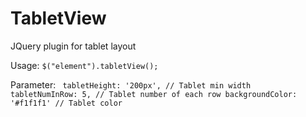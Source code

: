 TabletView
==========

JQuery plugin for tablet layout

Usage:
<code>$("element").tabletView();</code>

Parameter:
<code>
tabletHeight: '200px', // Tablet min width
tabletNumInRow: 5, // Tablet number of each row
backgroundColor: '#f1f1f1' // Tablet color
</code>


